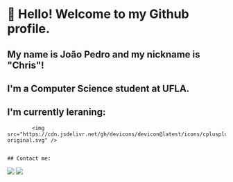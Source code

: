 # 👋 Hello! Welcome to my Github profile.
## My name is João Pedro and my nickname is "Chris"!

## I'm a Computer Science student at UFLA.

##  I'm currently leraning:
          
            <img src="https://cdn.jsdelivr.net/gh/devicons/devicon@latest/icons/cplusplus/cplusplus-original.svg" />
          

    ## Contact me:

<a href = "mailto:joaopedrooliveiradejesusm@gmail.com"><img loading="lazy" src="https://img.shields.io/badge/Gmail-D14836?style=for-the-badge&logo=gmail&logoColor=white" target="_blank"></a>
<a href="https://www.linkedin.com/in/joaopedrooliveiradejesusmachado/" target="_blank"><img loading="lazy" src="https://img.shields.io/badge/-LinkedIn-%230077B5?style=for-the-badge&logo=linkedin&logoColor=white" target="_blank"></a>   
</div>

